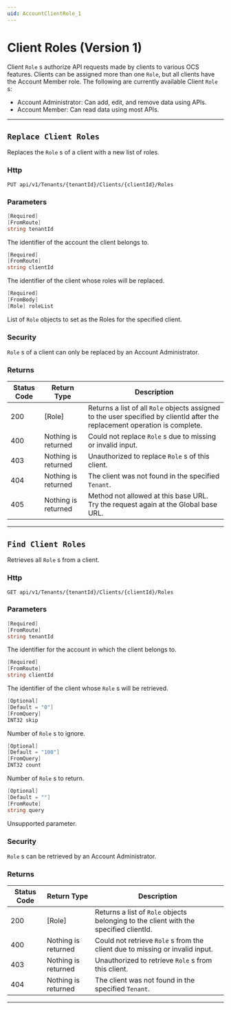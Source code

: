 ```yaml
---
uid: AccountClientRole_1
---
```


# Client Roles (Version 1)

Client `Role` s authorize API requests made by clients to various OCS features. Clients can be assigned more than one
`Role`, but all clients have the Account Member role. The following are currently available Client `Role` s:
- Account Administrator: Can add, edit, and remove data using APIs.
- Account Member: Can read data using most APIs.


***

## `Replace Client Roles`

Replaces the `Role` s of a client with a new list of roles.

### Http

`PUT api/v1/Tenants/{tenantId}/Clients/{clientId}/Roles`


### Parameters

```csharp
[Required]
[FromRoute]
string tenantId
```

The identifier of the account the client belongs to.
```csharp
[Required]
[FromRoute]
string clientId
```

The identifier of the client whose roles will be replaced.
```csharp
[Required]
[FromBody]
[Role] roleList
```

List of `Role` objects to set as the Roles for the specified client.


### Security

`Role` s of a client can only be replaced by an Account Administrator.

### Returns

| Status Code | Return Type | Description | 
 | --- | --- | ---  | 
| 200 | [Role] | Returns a list of all `Role` objects assigned to the user specified by clientId after the replacement operation is complete. | 
| 400 | Nothing is returned | Could not replace `Role` s due to missing or invalid input. | 
| 403 | Nothing is returned | Unauthorized to replace `Role` s of this client. | 
| 404 | Nothing is returned | The client was not found in the specified `Tenant`. | 
| 405 | Nothing is returned | Method not allowed at this base URL. Try the request again at the Global base URL. | 


***

## `Find Client Roles`

Retrieves all `Role` s from a client.

### Http

`GET api/v1/Tenants/{tenantId}/Clients/{clientId}/Roles`


### Parameters

```csharp
[Required]
[FromRoute]
string tenantId
```

The identifier for the account in which the client belongs to.
```csharp
[Required]
[FromRoute]
string clientId
```

The identifier of the client whose `Role` s will be retrieved.
```csharp
[Optional]
[Default = "0"]
[FromQuery]
INT32 skip
```

Number of `Role` s to ignore.
```csharp
[Optional]
[Default = "100"]
[FromQuery]
INT32 count
```

Number of `Role` s to return.
```csharp
[Optional]
[Default = ""]
[FromRoute]
string query
```

Unsupported parameter.


### Security

`Role` s can be retrieved by an Account Administrator.

### Returns

| Status Code | Return Type | Description | 
 | --- | --- | ---  | 
| 200 | [Role] | Returns a list of `Role` objects belonging to the client with the specified clientId. | 
| 400 | Nothing is returned | Could not retrieve `Role` s from the client due to missing or invalid input. | 
| 403 | Nothing is returned | Unauthorized to retrieve `Role` s from this client. | 
| 404 | Nothing is returned | The client was not found in the specified `Tenant`. | 


***

